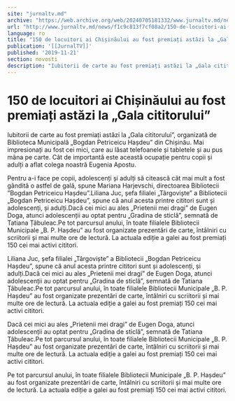```yaml
---
site: "jurnaltv.md"
archive: "https://web.archive.org/web/20240705181332/www.jurnaltv.md/news/f1c9c813f7cf08a2/150-de-locuitori-ai-chisinaului-au-fost-premiati-astazi-la-gala-cititorului.html"
url: "http://www.jurnaltv.md/news/f1c9c813f7cf08a2/150-de-locuitori-ai-chisinaului-au-fost-premiati-astazi-la-gala-cititorului.html"
language: ro
title: "150 de locuitori ai Chișinăului au fost premiați astăzi la „Gala cititorului”"
publication: '[[JurnalTV]]'
published: '2019-11-21'
section: novosti
description: "Iubitorii de carte au fost premiați astăzi la „Gala cititorului”, organizată de Biblioteca Municipală „Bogdan Petriceicu Hașdeu” din Chișinău. Mai impresionați au fost cei mici, care au lăsat telefoanele și tabletele și au pus mâna pe carte. Cât de importantă este această ocupație pentru copii și adulți a aflat colega noastră Eugenia Apostu."
---
```


# 150 de locuitori ai Chișinăului au fost premiați astăzi la „Gala cititorului”

Iubitorii de carte au fost premiați astăzi la „Gala cititorului”, organizată de Biblioteca Municipală „Bogdan Petriceicu Hașdeu” din Chișinău. Mai impresionați au fost cei mici, care au lăsat telefoanele și tabletele și au pus mâna pe carte. Cât de importantă este această ocupație pentru copii și adulți a aflat colega noastră Eugenia Apostu.

Pentru a-i face pe copii, adolescenți și adulți să citească cât mai mult a fost gândită o astfel de gală, spune Mariana Harjevschi, directoarea Bibliotecii ”Bogdan Petriceicu Hașdeu”.Liliana Juc, șefa filialei „Târgoviște” a Bibliotecii „Bogdan Petriceicu Hașdeu”, spune că anul acesta printre cititori sunt și adolescenți, și adulți.Dacă cei mici au ales „Prietenii mei dragi” de Eugen Doga, atunci adolescenții au optat pentru „Gradina de sticlă”, semnată de Tatiana Țâbuleac.Pe tot parcursul anului, în toate filialele Bibliotecii Municipale „B. P. Hașdeu” au fost organizate prezentări de carte, întâlniri cu scriitorii și mai multe ore de lectură. La actuala ediție a galei au fost premiați 150 cei mai activi cititori.

Liliana Juc, șefa filialei „Târgoviște” a Bibliotecii „Bogdan Petriceicu Hașdeu”, spune că anul acesta printre cititori sunt și adolescenți, și adulți.Dacă cei mici au ales „Prietenii mei dragi” de Eugen Doga, atunci adolescenții au optat pentru „Gradina de sticlă”, semnată de Tatiana Țâbuleac.Pe tot parcursul anului, în toate filialele Bibliotecii Municipale „B. P. Hașdeu” au fost organizate prezentări de carte, întâlniri cu scriitorii și mai multe ore de lectură. La actuala ediție a galei au fost premiați 150 cei mai activi cititori.

Dacă cei mici au ales „Prietenii mei dragi” de Eugen Doga, atunci adolescenții au optat pentru „Gradina de sticlă”, semnată de Tatiana Țâbuleac.Pe tot parcursul anului, în toate filialele Bibliotecii Municipale „B. P. Hașdeu” au fost organizate prezentări de carte, întâlniri cu scriitorii și mai multe ore de lectură. La actuala ediție a galei au fost premiați 150 cei mai activi cititori.

Pe tot parcursul anului, în toate filialele Bibliotecii Municipale „B. P. Hașdeu” au fost organizate prezentări de carte, întâlniri cu scriitorii și mai multe ore de lectură. La actuala ediție a galei au fost premiați 150 cei mai activi cititori.